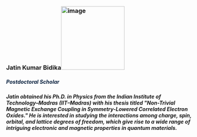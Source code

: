 <h3><b>Jatin Kumar Bidika<img width="172" alt="image" src="https://github.com/user-attachments/assets/a8cd5f90-c125-41c2-94e9-7355d4d0469a" />
</b></h3>
<h5 style="color: #0c2340;"><b>Postdoctoral Scholar</b></h5>
<p></p>
<h5>Jatin obtained his Ph.D. in Physics from the Indian Institute of Technology–Madras (IIT–Madras) with his thesis titled "Non-Trivial Magnetic Exchange Coupling in Symmetry-Lowered Correlated Electron Oxides." He is interested in studying the interactions among charge, spin, orbital, and lattice degrees of freedom, which give rise to a wide range of intriguing electronic and magnetic properties in quantum materials.</h5>

